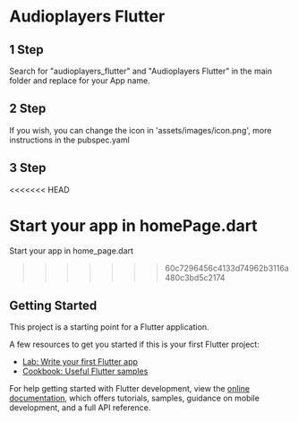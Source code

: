 # Audioplayers Flutter

## 1 Step

Search for "audioplayers_flutter" and "Audioplayers Flutter" in the main folder and replace for your App name.

## 2 Step

If you wish, you can change the icon in 'assets/images/icon.png', more instructions in the pubspec.yaml

## 3 Step
<<<<<<< HEAD

Start your app in homePage.dart
=======
Start your app in home_page.dart
>>>>>>> 60c7296456c4133d74962b3116a480c3bd5c2174

## Getting Started

This project is a starting point for a Flutter application.

A few resources to get you started if this is your first Flutter project:

- [Lab: Write your first Flutter app](https://docs.flutter.dev/get-started/codelab)
- [Cookbook: Useful Flutter samples](https://docs.flutter.dev/cookbook)

For help getting started with Flutter development, view the
[online documentation](https://docs.flutter.dev/), which offers tutorials,
samples, guidance on mobile development, and a full API reference.
